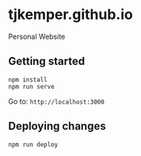 # tjkemper.github.io
Personal Website

## Getting started
```
npm install
npm run serve
```
Go to: `http://localhost:3000`

## Deploying changes
```
npm run deploy
```
